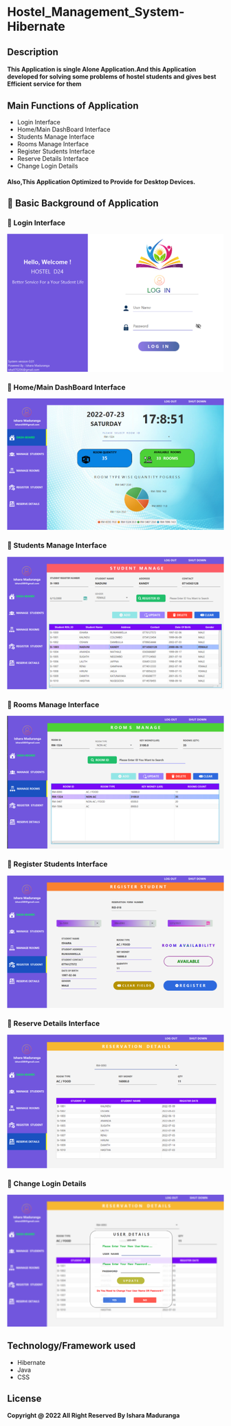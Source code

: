 # Hostel_Management_System-Hibernate

## Description

#### This Application is single Alone Application.And this Application developed for solving some problems of hostel students and gives best Efficient service for them

## Main Functions of Application
* Login Interface
* Home/Main DashBoard Interface
* Students Manage Interface
* Rooms Manage Interface
* Register Students Interface
* Reserve Details Interface
* Change Login Details 

#### Also,This Application Optimized to Provide for Desktop Devices.

## :link: Basic Background of Application

### 🌱 Login Interface
<img src="src/view/assets/Readme/login.png">

### 🌱 Home/Main DashBoard Interface
<img src="src/view/assets/Readme/dashboard.png">

### 🌱 Students Manage Interface
<img src="src/view/assets/Readme/studentmanage.png">

### 🌱 Rooms Manage Interface
<img src="src/view/assets/Readme/roommanage.png">

### 🌱 Register Students Interface
<img src="src/view/assets/Readme/registerstudent.png">

### 🌱 Reserve Details Interface
<img src="src/view/assets/Readme/reservedetails.png">

### 🌱 Change Login Details 
<img src="src/view/assets/Readme/change_loginDetails.png">


## Technology/Framework used
* Hibernate
* Java
* CSS

## License
**Copyright @ 2022 All Right Reserved By Ishara Maduranga**

